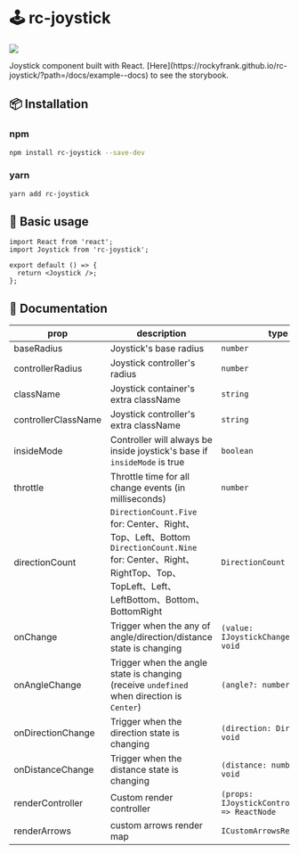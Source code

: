 # 🕹️ rc-joystick

<p>
  <img src="https://img.shields.io/npm/v/rc-joystick">
</p>
Joystick component built with React.
[Here](https://rockyfrank.github.io/rc-joystick/?path=/docs/example--docs) to see the storybook.

## 📦 Installation

### npm

```bash
npm install rc-joystick --save-dev
```

### yarn

```bash
yarn add rc-joystick
```

## 🔨 Basic usage

```tsx
import React from 'react';
import Joystick from 'rc-joystick';

export default () => {
  return <Joystick />;
};
```

## 📖 Documentation

| prop                | description                                                                                                                                                              | type                                             | default             |
| ------------------- | ------------------------------------------------------------------------------------------------------------------------------------------------------------------------ | ------------------------------------------------ | ------------------- |
| baseRadius          | Joystick's base radius                                                                                                                                                   | `number`                                         | 75                  |
| controllerRadius    | Joystick controller's radius                                                                                                                                             | `number`                                         | 35                  |
| className           | Joystick container's extra className                                                                                                                                     | `string`                                         | -                   |
| controllerClassName | Joystick controller's extra className                                                                                                                                    | `string`                                         | -                   |
| insideMode          | Controller will always be inside joystick's base if `insideMode` is true                                                                                                 | `boolean`                                        | false               |
| throttle            | Throttle time for all change events (in milliseconds)                                                                                                                    | `number`                                         | 0                   |
| directionCount      | `DirectionCount.Five` for: Center、Right、Top、Left、Bottom <br> `DirectionCount.Nine` for: Center、Right、RightTop、Top、TopLeft、Left、LeftBottom、Bottom、BottomRight | `DirectionCount`                                 | DirectionCount.Five |
| onChange            | Trigger when the any of angle/direction/distance state is changing                                                                                                       | `(value: IJoystickChangeValue) => void`          | -                   |
| onAngleChange       | Trigger when the angle state is changing (receive `undefined` when direction is `Center`)                                                                                | `(angle?: number) => void`                       | -                   |
| onDirectionChange   | Trigger when the direction state is changing                                                                                                                             | `(direction: Direction) => void`                 | -                   |
| onDistanceChange    | Trigger when the distance state is changing                                                                                                                              | `(distance: number) => void`                     | -                   |
| renderController    | Custom render controller                                                                                                                                                 | `(props: IJoystickControllerProps) => ReactNode` | -                   |
| renderArrows        | custom arrows render map                                                                                                                                                 | `ICustomArrowsRenderMap`                         | -                   |
